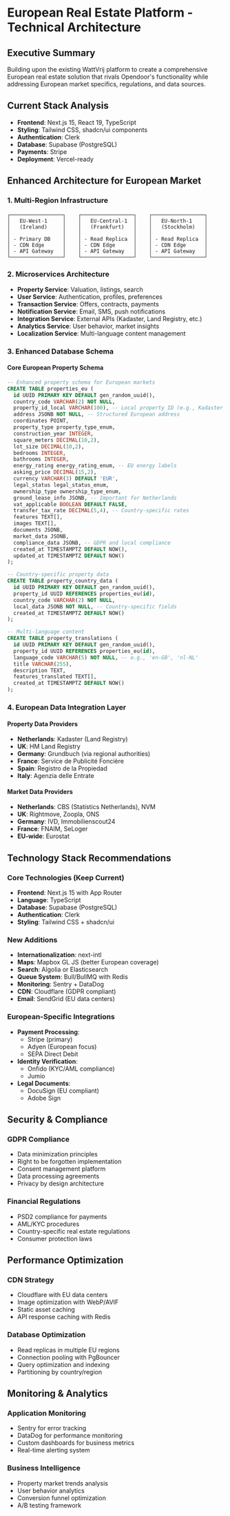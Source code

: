 # European Real Estate Platform - Technical Architecture

## Executive Summary
Building upon the existing WattVrij platform to create a comprehensive European real estate solution that rivals Opendoor's functionality while addressing European market specifics, regulations, and data sources.

## Current Stack Analysis
- **Frontend**: Next.js 15, React 19, TypeScript
- **Styling**: Tailwind CSS, shadcn/ui components
- **Authentication**: Clerk
- **Database**: Supabase (PostgreSQL)
- **Payments**: Stripe
- **Deployment**: Vercel-ready

## Enhanced Architecture for European Market

### 1. Multi-Region Infrastructure
```
┌─────────────────┐    ┌─────────────────┐    ┌─────────────────┐
│   EU-West-1     │    │   EU-Central-1  │    │   EU-North-1    │
│   (Ireland)     │    │   (Frankfurt)   │    │   (Stockholm)   │
│                 │    │                 │    │                 │
│ - Primary DB    │    │ - Read Replica  │    │ - Read Replica  │
│ - CDN Edge      │    │ - CDN Edge      │    │ - CDN Edge      │
│ - API Gateway   │    │ - API Gateway   │    │ - API Gateway   │
└─────────────────┘    └─────────────────┘    └─────────────────┘
```

### 2. Microservices Architecture
- **Property Service**: Valuation, listings, search
- **User Service**: Authentication, profiles, preferences
- **Transaction Service**: Offers, contracts, payments
- **Notification Service**: Email, SMS, push notifications
- **Integration Service**: External APIs (Kadaster, Land Registry, etc.)
- **Analytics Service**: User behavior, market insights
- **Localization Service**: Multi-language content management

### 3. Enhanced Database Schema

#### Core European Property Schema
```sql
-- Enhanced property schema for European markets
CREATE TABLE properties_eu (
  id UUID PRIMARY KEY DEFAULT gen_random_uuid(),
  country_code VARCHAR(2) NOT NULL,
  property_id_local VARCHAR(100), -- Local property ID (e.g., Kadaster ID)
  address JSONB NOT NULL, -- Structured European address
  coordinates POINT,
  property_type property_type_enum,
  construction_year INTEGER,
  square_meters DECIMAL(10,2),
  lot_size DECIMAL(10,2),
  bedrooms INTEGER,
  bathrooms INTEGER,
  energy_rating energy_rating_enum, -- EU energy labels
  asking_price DECIMAL(15,2),
  currency VARCHAR(3) DEFAULT 'EUR',
  legal_status legal_status_enum,
  ownership_type ownership_type_enum,
  ground_lease_info JSONB, -- Important for Netherlands
  vat_applicable BOOLEAN DEFAULT FALSE,
  transfer_tax_rate DECIMAL(5,4), -- Country-specific rates
  features TEXT[],
  images TEXT[],
  documents JSONB,
  market_data JSONB,
  compliance_data JSONB, -- GDPR and local compliance
  created_at TIMESTAMPTZ DEFAULT NOW(),
  updated_at TIMESTAMPTZ DEFAULT NOW()
);

-- Country-specific property data
CREATE TABLE property_country_data (
  id UUID PRIMARY KEY DEFAULT gen_random_uuid(),
  property_id UUID REFERENCES properties_eu(id),
  country_code VARCHAR(2) NOT NULL,
  local_data JSONB NOT NULL, -- Country-specific fields
  created_at TIMESTAMPTZ DEFAULT NOW()
);

-- Multi-language content
CREATE TABLE property_translations (
  id UUID PRIMARY KEY DEFAULT gen_random_uuid(),
  property_id UUID REFERENCES properties_eu(id),
  language_code VARCHAR(5) NOT NULL, -- e.g., 'en-GB', 'nl-NL'
  title VARCHAR(255),
  description TEXT,
  features_translated TEXT[],
  created_at TIMESTAMPTZ DEFAULT NOW()
);
```

### 4. European Data Integration Layer

#### Property Data Providers
- **Netherlands**: Kadaster (Land Registry)
- **UK**: HM Land Registry
- **Germany**: Grundbuch (via regional authorities)
- **France**: Service de Publicité Foncière
- **Spain**: Registro de la Propiedad
- **Italy**: Agenzia delle Entrate

#### Market Data Providers
- **Netherlands**: CBS (Statistics Netherlands), NVM
- **UK**: Rightmove, Zoopla, ONS
- **Germany**: IVD, Immobilienscout24
- **France**: FNAIM, SeLoger
- **EU-wide**: Eurostat

## Technology Stack Recommendations

### Core Technologies (Keep Current)
- **Frontend**: Next.js 15 with App Router
- **Language**: TypeScript
- **Database**: Supabase (PostgreSQL)
- **Authentication**: Clerk
- **Styling**: Tailwind CSS + shadcn/ui

### New Additions
- **Internationalization**: next-intl
- **Maps**: Mapbox GL JS (better European coverage)
- **Search**: Algolia or Elasticsearch
- **Queue System**: Bull/BullMQ with Redis
- **Monitoring**: Sentry + DataDog
- **CDN**: Cloudflare (GDPR compliant)
- **Email**: SendGrid (EU data centers)

### European-Specific Integrations
- **Payment Processing**: 
  - Stripe (primary)
  - Adyen (European focus)
  - SEPA Direct Debit
- **Identity Verification**: 
  - Onfido (KYC/AML compliance)
  - Jumio
- **Legal Documents**: 
  - DocuSign (EU compliant)
  - Adobe Sign

## Security & Compliance

### GDPR Compliance
- Data minimization principles
- Right to be forgotten implementation
- Consent management platform
- Data processing agreements
- Privacy by design architecture

### Financial Regulations
- PSD2 compliance for payments
- AML/KYC procedures
- Country-specific real estate regulations
- Consumer protection laws

## Performance Optimization

### CDN Strategy
- Cloudflare with EU data centers
- Image optimization with WebP/AVIF
- Static asset caching
- API response caching with Redis

### Database Optimization
- Read replicas in multiple EU regions
- Connection pooling with PgBouncer
- Query optimization and indexing
- Partitioning by country/region

## Monitoring & Analytics

### Application Monitoring
- Sentry for error tracking
- DataDog for performance monitoring
- Custom dashboards for business metrics
- Real-time alerting system

### Business Intelligence
- Property market trends analysis
- User behavior analytics
- Conversion funnel optimization
- A/B testing framework